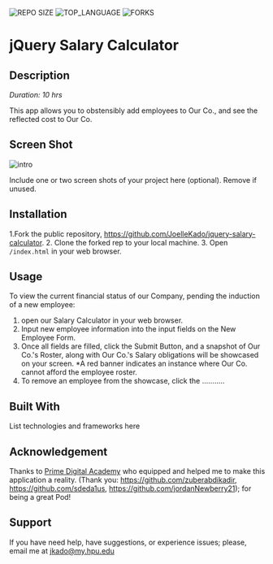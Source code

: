 ![REPO SIZE](https://img.shields.io/github/repo-size/JoelleKado/jquery-salary-calculator.svg?style=flat-square)
![TOP_LANGUAGE](https://img.shields.io/github/languages/top/JoelleKado/jquery-salary-calculator.svg?style=flat-square)
![FORKS](https://img.shields.io/github/forks/JoelleKado/jquery-salary-calculator.svg?style=social)

# jQuery Salary Calculator

## Description

_Duration: 10 hrs_

This app allows you to obstensibly add employees to Our Co., and see the reflected cost to Our Co. 

## Screen Shot

![intro](screenShot.png)

Include one or two screen shots of your project here (optional). Remove if unused.

## Installation

1.Fork the public repository, https://github.com/JoelleKado/jquery-salary-calculator.
2. Clone the forked rep to your local machine.
3. Open `/index.html` in your web browser.

## Usage
To view the current financial status of our Company, pending the induction of a new employee:

1. open our Salary Calculator in your web browser.
2. Input new employee information into the input fields on the New Employee Form.
3. Once all fields are filled, click the Submit Button, and a snapshot of Our Co.'s Roster, along with Our Co.'s Salary obligations will be showcased on your screen. *A red banner indicates an instance where Our Co. cannot afford the employee roster.
4. To remove an employee from the showcase, click the ...........

## Built With

List technologies and frameworks here

## Acknowledgement
Thanks to [Prime Digital Academy](www.primeacademy.io) who equipped and helped me to make this application a reality. (Thank you: https://github.com/zuberabdikadir, https://github.com/sdeda1us, https://github.com/jordanNewberry21); for being a great Pod!

## Support
If you have need help, have suggestions, or experience issues; please, email me at [jkado@my.hpu.edu](www.google.com)
